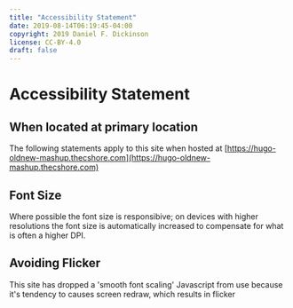 ```yaml
---
title: "Accessibility Statement"
date: 2019-08-14T06:19:45-04:00
copyright: 2019 Daniel F. Dickinson
license: CC-BY-4.0
draft: false
---
```


# Accessibility Statement

## When located at primary location

The following statements apply to this site when hosted at [https://hugo-oldnew-mashup.thecshore.com](https://hugo-oldnew-mashup.thecshore.com)

## Font Size

Where possible the font size is responsibive; on devices with higher resolutions the font size is automatically increased to compensate
for what is often a higher DPI.

## Avoiding Flicker

This site has dropped a 'smooth font scaling' Javascript from use because it's tendency to causes
screen redraw, which results in flicker

## 
